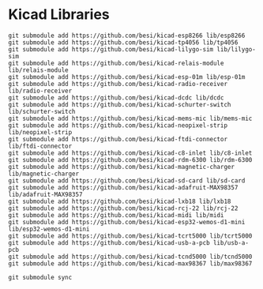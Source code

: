 # Kicad Libraries

    git submodule add https://github.com/besi/kicad-esp8266 lib/esp8266
    git submodule add https://github.com/besi/kicad-tp4056 lib/tp4056
    git submodule add https://github.com/besi/kicad-lilygo-sim lib/lilygo-sim
    git submodule add https://github.com/besi/kicad-relais-module lib/relais-module
    git submodule add https://github.com/besi/kicad-esp-01m lib/esp-01m
    git submodule add https://github.com/besi/kicad-radio-receiver lib/radio-receiver
    git submodule add https://github.com/besi/kicad-dcdc lib/dcdc
    git submodule add https://github.com/besi/kicad-schurter-switch lib/schurter-switch
    git submodule add https://github.com/besi/kicad-mems-mic lib/mems-mic
    git submodule add https://github.com/besi/kicad-neopixel-strip lib/neopixel-strip
    git submodule add https://github.com/besi/kicad-ftdi-connector lib/ftdi-connector
    git submodule add https://github.com/besi/kicad-c8-inlet lib/c8-inlet
    git submodule add https://github.com/besi/kicad-rdm-6300 lib/rdm-6300
    git submodule add https://github.com/besi/kicad-magnetic-charger lib/magnetic-charger
    git submodule add https://github.com/besi/kicad-sd-card lib/sd-card
    git submodule add https://github.com/besi/kicad-adafruit-MAX98357 lib/adafruit-MAX98357
    git submodule add https://github.com/besi/kicad-lxb18 lib/lxb18
    git submodule add https://github.com/besi/kicad-rcj-22 lib/rcj-22
    git submodule add https://github.com/besi/kicad-midi lib/midi
    git submodule add https://github.com/besi/kicad-esp32-wemos-d1-mini lib/esp32-wemos-d1-mini
    git submodule add https://github.com/besi/kicad-tcrt5000 lib/tcrt5000
    git submodule add https://github.com/besi/kicad-usb-a-pcb lib/usb-a-pcb
    git submodule add https://github.com/besi/kicad-tcnd5000 lib/tcnd5000
    git submodule add https://github.com/besi/kicad-max98367 lib/max98367
    
    git submodule sync
